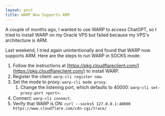 ```yaml
---
layout: post
title: WARP Now Supports ARM
---
```

A couple of months ago, I wanted to use WARP to access ChatGPT, so I tried to install WARP on my Oracle VPS but failed because my VPS's architecture is ARM.

Last weekend, I tried again unintentionally and found that WARP now supports ARM. Here are the steps to run WARP in SOCKS mode:

1. Follow the instructions at [https://pkg.cloudflareclient.com/](https://pkg.cloudflareclient.com/) to install WARP.
2. Register the client: `warp-cli register new`.
3. Set the mode to proxy: `warp-cli mode proxy`.
   1. Change the listening port, which defaults to 40000: `warp-cli set-proxy-port <port>`.
4. Connect: `warp-cli connect`.
5. Verify that WARP is ON: `curl --socks5 127.0.0.1:40000 https://www.cloudflare.com/cdn-cgi/trace/`

